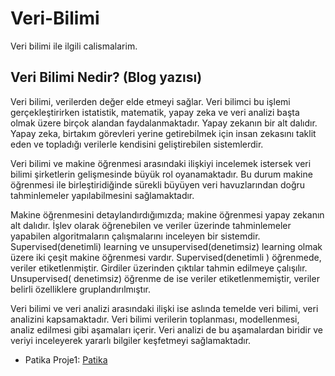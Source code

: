 # Veri-Bilimi
Veri bilimi ile ilgili calismalarim.

## Veri Bilimi Nedir?  (Blog yazısı)
Veri bilimi, verilerden değer elde etmeyi sağlar. Veri bilimci bu işlemi gerçekleştirirken istatistik, matematik, yapay zeka ve veri analizi başta olmak üzere birçok alandan faydalanmaktadır. Yapay zekanın bir alt dalıdır.  Yapay zeka, birtakım görevleri yerine getirebilmek için insan zekasını taklit eden ve topladığı verilerle kendisini geliştirebilen sistemlerdir.

Veri bilimi ve makine öğrenmesi arasındaki ilişkiyi incelemek istersek veri bilimi şirketlerin gelişmesinde büyük rol oyanamaktadır. Bu durum makine öğrenmesi ile birleştiridiğinde sürekli büyüyen veri havuzlarından doğru tahminlemeler yapılabilmesini sağlamaktadır.

Makine öğrenmesini detaylandırdığımızda; makine öğrenmesi yapay zekanın alt dalıdır. İşlev olarak öğrenebilen ve veriler üzerinde tahminlemeler yapabilen algoritmaların çalışmalarını inceleyen bir sistemdir. Supervised(denetimli) learning ve unsupervised(denetimsiz) learning olmak üzere iki çeşit makine öğrenmesi vardır.
Supervised(denetimli ) öğrenmede, veriler etiketlenmiştir. Girdiler üzerinden çıktılar tahmin edilmeye çalışılır. Unsupervised( denetimsiz) öğrenme de ise veriler etiketlenmemiştir, veriler belirli özelliklere gruplandırılmıştır. 

Veri bilimi ve veri analizi arasındaki ilişki ise aslında temelde veri bilimi, veri analizini kapsamaktadır. Veri bilimi verilerin toplanması, modellenmesi, analiz edilmesi gibi aşamaları içerir. Veri analizi de bu aşamalardan biridir ve veriyi inceleyerek yararlı bilgiler keşfetmeyi sağlamaktadır. 


- Patika Proje1: [Patika](https://app.patika.dev/courses/veri-bilimine-giris/proje)
